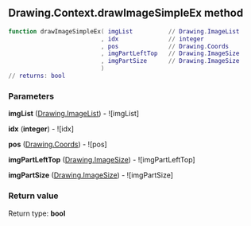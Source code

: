 ## Drawing.Context.drawImageSimpleEx method


```lua
function drawImageSimpleEx( imgList          // Drawing.ImageList
                          , idx              // integer
                          , pos              // Drawing.Coords
                          , imgPartLeftTop   // Drawing.ImageSize
                          , imgPartSize      // Drawing.ImageSize
                          )
// returns: bool
```


### Parameters

**imgList** ([Drawing.ImageList](../../Drawing/ImageList.md)) - ![imgList]

**idx** (**integer**) - ![idx]

**pos** ([Drawing.Coords](../../Drawing/Coords.md)) - ![pos]

**imgPartLeftTop** ([Drawing.ImageSize](../../Drawing/ImageSize.md)) - ![imgPartLeftTop]

**imgPartSize** ([Drawing.ImageSize](../../Drawing/ImageSize.md)) - ![imgPartSize]

### Return value

Return type: **bool**

